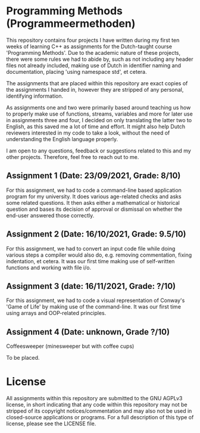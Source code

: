 # Programming Methods (Programmeermethoden)
This repository contains four projects I have written during my first ten weeks
of learning C++ as assignments for the Dutch-taught course 
'Programming Methods'. Due to the academic nature of these projects, there were
some rules we had to abide by, such as not including any header files not
already included, making use of Dutch in identifier naming and documentation, 
placing 'using namespace std', et cetera.

The assignments that are placed within this repository are exact copies of the 
assignments I handed in, however they are stripped of any personal, identifying 
information.

As assignments one and two were primarily based around teaching us how to 
properly make use of functions, streams, variables and more for later use in
assignments three and four, I decided on only translating the latter two to 
English, as this saved me a lot of time and effort. It might also help Dutch 
reviewers interested in my code to take a look, without the need of 
understanding the English language properly.

I am open to any questions, feedback or suggestions related to this and my 
other projects. Therefore, feel free to reach out to me.
## Assignment 1 (Date: 23/09/2021, Grade: 8/10)
For this assignment, we had to code a command-line based application program for
my university. It does various age-related checks and asks some related 
questions.
It then asks either a mathematical or historical question and bases its decision
of approval or dismissal on whether the end-user answered those correctly.

## Assignment 2 (Date: 16/10/2021, Grade: 9.5/10)
For this assignment, we had to convert an input code file while doing various 
steps a compiler would also do, e.g. removing commentation, fixing indentation, 
et cetera. It was our first time making use of self-written functions and 
working with file i/o.

## Assignment 3 (date: 16/11/2021, Grade: ?/10)
For this assignment, we had to code a visual representation of Conway's 'Game of
Life' by making use of the command-line. It was our first time using arrays and 
OOP-related principles.

## Assignment 4 (Date: unknown, Grade ?/10)
Coffeesweeper (minesweeper but with coffee cups)

To be placed.
# License
All assignments within this repository are submitted to the GNU AGPLv3 license, in short indicating that any code within this repository may not be stripped of its copyright notices/commentation and may also not be used in closed-source applications or programs. For a full description of this type of license, please see the LICENSE file.
